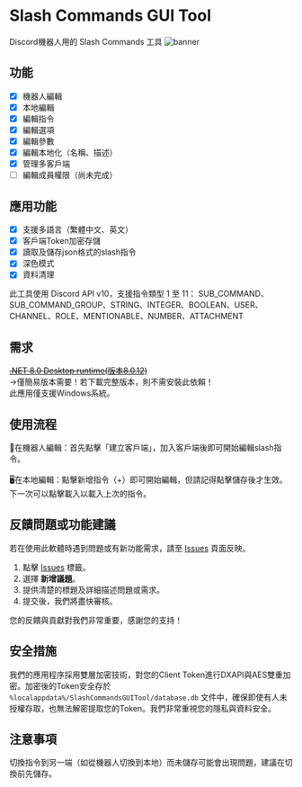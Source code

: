 # Slash Commands GUI Tool
Discord機器人用的 Slash Commands 工具
![banner](https://github.com/user-attachments/assets/787e5e92-d523-42e1-aadf-f9bca00f8de2)

## 功能
- [x] 機器人編輯
- [x] 本地編輯
- [x] 編輯指令
- [x] 編輯選項
- [x] 編輯參數
- [x] 編輯本地化（名稱、描述）
- [x] 管理多客戶端
- [ ] 編輯成員權限（尚未完成）

## 應用功能
- [x] 支援多語言（繁體中文、英文）
- [x] 客戶端Token加密存儲
- [x] 讀取及儲存json格式的slash指令
- [x] 深色模式
- [x] 資料清理

此工具使用 Discord API v10，支援指令類型 1 至 11：
SUB_COMMAND、SUB_COMMAND_GROUP、STRING、INTEGER、BOOLEAN、USER、CHANNEL、ROLE、MENTIONABLE、NUMBER、ATTACHMENT

## 需求
~~[.NET 8.0 Desktop runtime(版本8.0.12)](https://dotnet.microsoft.com/zh-tw/download/dotnet/thank-you/runtime-desktop-8.0.12-windows-x64-installer?cid=getdotnetcore)~~ <br> 
→僅簡易版本需要！若下載完整版本，則不需安裝此依賴！<br> 
此應用僅支援Windows系統。

## 使用流程
🤖在機器人編輯：首先點擊「建立客戶端」，加入客戶端後即可開始編輯slash指令。<br>
<br>
🖥️在本地編輯：點擊新增指令（+）即可開始編輯，但請記得點擊儲存後才生效。<br>
                下一次可以點擊載入以載入上次的指令。

## 反饋問題或功能建議
若在使用此軟體時遇到問題或有新功能需求，請至 [Issues](https://github.com/CreeperJIMM/slash-commands-gui-tool/issues) 頁面反映。

1. 點擊 [Issues](https://github.com/your-repo-owner/your-repo-name/issues) 標籤。
2. 選擇 **新增議題**。
3. 提供清楚的標題及詳細描述問題或需求。
4. 提交後，我們將盡快審核。

您的反饋與貢獻對我們非常重要，感謝您的支持！

## 安全措施

我們的應用程序採用雙層加密技術，對您的Client Token進行DXAPI與AES雙重加密。加密後的Token安全存於 `%localappdata%/SlashCommandsGUITool/database.db` 文件中，確保即使有人未授權存取，也無法解密提取您的Token。我們非常重視您的隱私與資料安全。

## 注意事項
切換指令到另一端（如從機器人切換到本地）而未儲存可能會出現問題，建議在切換前先儲存。
